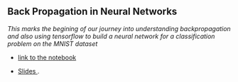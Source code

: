 ## Back Propagation in Neural Networks
*This marks the begining of our journey into understanding backpropagation and also using tensorflow to build a neural network for a classification problem on the MNIST dataset*


- <a href='https://colab.research.google.com/drive/1nyxLhoFedYPvkEXjlfvpCPPXPstGl-Kn'>link to the notebook</a>

- [Slides ](https://docs.google.com/presentation/d/1a3dy7rzX2FYyXV78cGG4p0TOTJuKBGaSCTK1fXX5Bok/edit?usp=sharing).